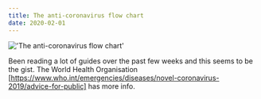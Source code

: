 ```yaml
---
title: The anti-coronavirus flow chart
date: 2020-02-01
---
```


!['The anti-coronavirus flow chart'](/rona.jpg)



Been reading a lot of guides over the past few weeks and this seems to be the
gist. The World Health Organisation
[https://www.who.int/emergencies/diseases/novel-coronavirus-2019/advice-for-public] 
has more info.